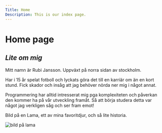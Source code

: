 ```yaml
---
Title: Home
Description: This is our index page.
---
```


Home page
==========================

*_Lite om mig_*
------------------------------

Mitt namn är Rubi Jansson. Uppväxt på norra sidan av stockholm.

Har i 15 år spelat fotboll och lyckats göra det till en karriär om än en kort stund. Fick skador och insåg att jag behöver nörda ner mig i något 
annat.

Programmering har alltid intresserat mig pga komplexiteten och påverkan den kommer ha på vår utveckling framåt. Så att börja studera detta var något jag verkligen såg och ser fram emot!

Bild på en Lama, ett av mina favoritdjur, och så lite historia.

![bild på lama](https://cdn.pixabay.com/photo/2017/09/22/09/42/peru-2774925_640.jpg " bild på lama")
